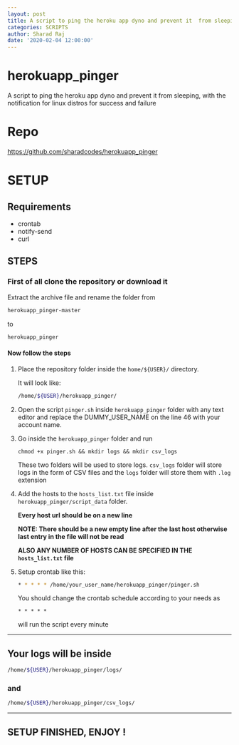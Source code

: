 ```yaml
---
layout: post
title: A script to ping the heroku app dyno and prevent it  from sleeping
categories: SCRIPTS
author: Sharad Raj
date: '2020-02-04 12:00:00'
---
```

# herokuapp_pinger
A script to ping the heroku app dyno and prevent it  from sleeping, with the notification for linux distros for success and failure

# Repo

https://github.com/sharadcodes/herokuapp_pinger

# SETUP

## Requirements

* crontab
* notify-send
* curl

## STEPS

### First of all clone the repository or download it

Extract the archive file and rename the folder from 
```bash
herokuapp_pinger-master
```
to
```bash
herokuapp_pinger
```

#### Now follow the steps

1. Place the repository folder inside the `home/${USER}/` directory.

	It will look like:
	```bash
	/home/${USER}/herokuapp_pinger/
	```
	
2. Open the script `pinger.sh` inside `herokuapp_pinger` folder with any text editor and replace the DUMMY_USER_NAME on the line 46 with your account name.

2. Go inside the `herokuapp_pinger`	 folder and run

	```
	chmod +x pinger.sh && mkdir logs && mkdir csv_logs
	```
	These two folders will be used to store logs.
	`csv_logs` folder will store logs in the form of CSV files and the `logs` folder will store them with `.log` extension
	
	
3. Add the hosts to the `hosts_list.txt` file inside `herokuapp_pinger/script_data` folder.
    
    **Every host url should be on a new line**
    
    **NOTE: There should be a new empty line after the last host otherwise last entry in the file will not be read**
    
    **ALSO ANY NUMBER OF HOSTS CAN BE SPECIFIED IN THE `hosts_list.txt` file**

4. Setup crontab like this: 

   ```bash
   * * * * * /home/your_user_name/herokuapp_pinger/pinger.sh
   ```

   You should change the crontab schedule according to your needs as 

   ```
   * * * * *
   ```

   will run the script every minute


---

## Your logs will be inside 
```bash
/home/${USER}/herokuapp_pinger/logs/
```
### and
```bash
/home/${USER}/herokuapp_pinger/csv_logs/
```

---

## SETUP FINISHED, ENJOY !
